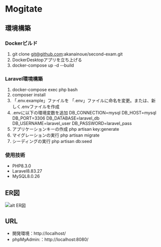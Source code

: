 # Mogitate

## 環境構築
### Dockerビルド
1. git clone git@github.com:akanainoue/second-exam.git
2. DockerDesktopアプリを立ち上げる
3. docker-compose up -d --build

### Laravel環境構築
1. docker-compose exec php bash
2. composer install
3. 「.env.example」ファイルを 「.env」ファイルに命名を変更。または、新しく.envファイルを作成
4. .envに以下の環境変数を追加
    DB_CONNECTION=mysql
    DB_HOST=mysql
    DB_PORT=3306
    DB_DATABASE=laravel_db
    DB_USERNAME=laravel_user
    DB_PASSWORD=laravel_pass
5. アプリケーションキーの作成
    php artisan key:generate
6. マイグレーションの実行
    php artisan migrate
7. シーディングの実行
    php artisan db:seed

### 使用技術
+ PHP8.3.0
+ Laravel8.83.27
+ MySQL8.0.26

## ER図
![alt ER図](image.png)


## URL
+ 開発環境：http://localhost/
+ phpMyAdmin:：http://localhost:8080/
